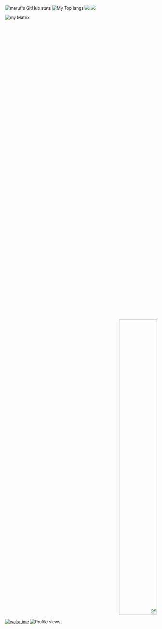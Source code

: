 ![maruf's GitHub stats](https://github-readme-stats.vercel.app/api?username=MarufHasan24&show_icons=true&theme=radical&bg_color=222)
![My Top langs](https://github-readme-stats.vercel.app/api/top-langs/?username=MarufHasan24&layout=donut&bg_color=151515&text_color=fff&title_color=fff&hide=html,css)
![](https://github-profile-trophy.vercel.app/?username=MarufHasan24&theme=dracula&no-frame=true&title=Followers,Stars,Commit,Repository,Issues)
![](https://github-readme-streak-stats.herokuapp.com/?user=MarufHasan24&theme=dark&hide_border=false)

![my Matrix](https://metrics.lecoq.io/MarufHasan24)

<div style="transform:rotate(180deg)" >
<img src="https://wakatime.com/share/@Marufhasan24/0c05e541-2755-4b7f-b3d4-870677383387.svg" width="50%" height="50%"/>
</div>

[![wakatime](https://wakatime.com/badge/user/3176451d-3d2c-445a-9675-fabd72127486.svg)](https://wakatime.com/@3176451d-3d2c-445a-9675-fabd72127486)
![Profile views](https://komarev.com/ghpvc/?username=MarufHasan24&color=1789af&style=for-the-badge&label=View+Count)

